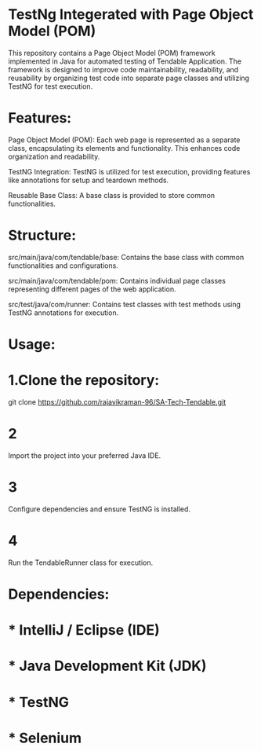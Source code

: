 # TestNg Integerated with Page Object Model (POM)
This repository contains a Page Object Model (POM) framework implemented in Java for automated testing of Tendable Application. The framework is designed to improve code maintainability, readability, and reusability by organizing test code into separate page classes and utilizing TestNG for test execution.

# Features:
Page Object Model (POM): Each web page is represented as a separate class, encapsulating its elements and functionality. This enhances code organization and readability.

TestNG Integration: TestNG is utilized for test execution, providing features like annotations for setup and teardown methods.

Reusable Base Class: A base class is provided to store common functionalities.

# Structure:
src/main/java/com/tendable/base: Contains the base class with common functionalities and configurations.

src/main/java/com/tendable/pom: Contains individual page classes representing different pages of the web application.

src/test/java/com/runner: Contains test classes with test methods using TestNG annotations for execution.

# Usage:
# 1.Clone the repository:
git clone https://github.com/rajavikraman-96/SA-Tech-Tendable.git

# 2
Import the project into your preferred Java IDE.

# 3
Configure dependencies and ensure TestNG is installed.

# 4
Run the TendableRunner class for execution.

# Dependencies:
 # * IntelliJ / Eclipse (IDE)
 # * Java Development Kit (JDK)
 # * TestNG
 # * Selenium 


